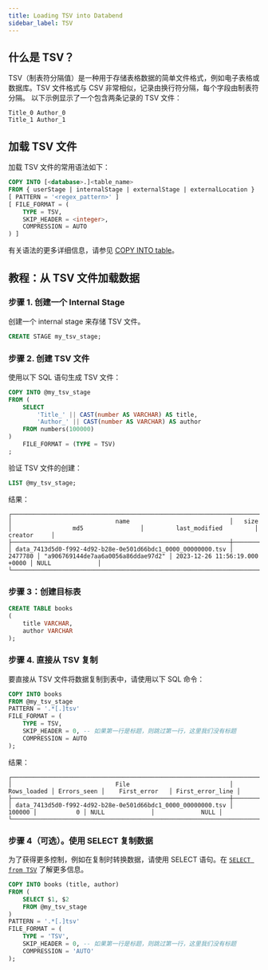 ```yaml
---
title: Loading TSV into Databend
sidebar_label: TSV
---
```


## 什么是 TSV？

TSV（制表符分隔值）是一种用于存储表格数据的简单文件格式，例如电子表格或数据库。TSV 文件格式与 CSV 非常相似，记录由换行符分隔，每个字段由制表符分隔。
以下示例显示了一个包含两条记录的 TSV 文件：

```text
Title_0	Author_0
Title_1	Author_1
```

## 加载 TSV 文件

加载 TSV 文件的常用语法如下：

```sql
COPY INTO [<database>.]<table_name>
FROM { userStage | internalStage | externalStage | externalLocation }
[ PATTERN = '<regex_pattern>' ]
[ FILE_FORMAT = (
    TYPE = TSV,
    SKIP_HEADER = <integer>,
    COMPRESSION = AUTO
) ]
```

有关语法的更多详细信息，请参见 [COPY INTO table](/sql/sql-commands/dml/dml-copy-into-table)。

## 教程：从 TSV 文件加载数据

### 步骤 1. 创建一个 Internal Stage

创建一个 internal stage 来存储 TSV 文件。

```sql
CREATE STAGE my_tsv_stage;
```

### 步骤 2. 创建 TSV 文件

使用以下 SQL 语句生成 TSV 文件：

```sql
COPY INTO @my_tsv_stage
FROM (
    SELECT
        'Title_' || CAST(number AS VARCHAR) AS title,
        'Author_' || CAST(number AS VARCHAR) AS author
    FROM numbers(100000)
)
    FILE_FORMAT = (TYPE = TSV)
;
```

验证 TSV 文件的创建：

```sql
LIST @my_tsv_stage;
```

结果：

```text
┌───────────────────────────────────────────────────────────────────────────────────────────────────────────────────────────────────────────────────────────────┐
│                             name                            │   size  │                 md5                │         last_modified         │      creator     │
├─────────────────────────────────────────────────────────────┼─────────┼────────────────────────────────────┼───────────────────────────────┼──────────────────┤
│ data_7413d5d0-f992-4d92-b28e-0e501d66bdc1_0000_00000000.tsv │ 2477780 │ "a906769144de7aa6a0056a86ddae97d2" │ 2023-12-26 11:56:19.000 +0000 │ NULL             │
└───────────────────────────────────────────────────────────────────────────────────────────────────────────────────────────────────────────────────────────────┘
```

### 步骤 3：创建目标表

```sql
CREATE TABLE books
(
    title VARCHAR,
    author VARCHAR
);
```

### 步骤 4. 直接从 TSV 复制

要直接从 TSV 文件将数据复制到表中，请使用以下 SQL 命令：

```sql
COPY INTO books
FROM @my_tsv_stage
PATTERN = '.*[.]tsv'
FILE_FORMAT = (
    TYPE = TSV,
    SKIP_HEADER = 0, -- 如果第一行是标题，则跳过第一行，这里我们没有标题
    COMPRESSION = AUTO
);
```

结果：

```text
┌───────────────────────────────────────────────────────────────────────────────────────────────────────────────────────────────┐
│                             File                            │ Rows_loaded │ Errors_seen │    First_error   │ First_error_line │
├─────────────────────────────────────────────────────────────┼─────────────┼─────────────┼──────────────────┼──────────────────┤
│ data_7413d5d0-f992-4d92-b28e-0e501d66bdc1_0000_00000000.tsv │      100000 │           0 │ NULL             │             NULL │
└───────────────────────────────────────────────────────────────────────────────────────────────────────────────────────────────┘
```

### 步骤 4（可选）。使用 SELECT 复制数据

为了获得更多控制，例如在复制时转换数据，请使用 SELECT 语句。在 [`SELECT from TSV`](../04-transform/02-querying-tsv.md) 了解更多信息。

```sql
COPY INTO books (title, author)
FROM (
    SELECT $1, $2
    FROM @my_tsv_stage
)
PATTERN = '.*[.]tsv'
FILE_FORMAT = (
    TYPE = 'TSV',
    SKIP_HEADER = 0, -- 如果第一行是标题，则跳过第一行，这里我们没有标题
    COMPRESSION = 'AUTO'
);
```
